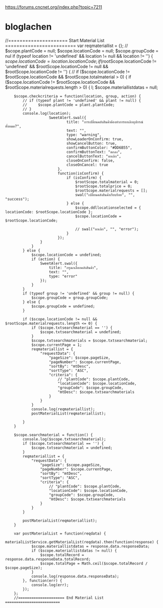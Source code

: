 https://forums.cncnet.org/index.php?topic=7211

# bloglachen
//===================== Start Material List =========================
        var reqmateriallist = {};
        // $scope.plantCode = null;
        $scope.locationCode = null;
        $scope.groupCode = nul
            if (typeof location != 'undefined' && location != null && location != '') {
                $scope.locationCode = location.locationCode;
                if ($rootScope.locationCode != 'undefined' && $rootScope.locationCode != null && $rootScope.locationCode != '') {
                    //   if ($scope.locationCode != $rootScope.locationCode && $rootScope.totalmaterial > 0) {
                    if ($scope.locationCode != $rootScope.locationCode && $rootScope.materialrequests.length > 0) {
l;
        $scope.materiallistdatas = null;

        $scope.checkcriteria = function(location, group, action) {
            // if (typeof plant != 'undefined' && plant != null) {
            //     $scope.plantCode = plant.plantCode;
            // }
            console.log(location);
                        SweetAlert.swal({
                                title: "การเปลี่ยนคลังสินค้าต้องทำการยกเลิกอุปกรณ์ทั้งหมด?",
                                text: "",
                                type: "warning",
                                showLoaderOnConfirm: true,
                                showCancelButton: true,
                                confirmButtonColor: "#DD6B55",
                                confirmButtonText: "ตกลง",
                                cancelButtonText: "ยกเลิก",
                                closeOnConfirm: false,
                                closeOnCancel: true
                            },
                            function(isConfirm) {
                                if (isConfirm) {
                                    $rootScope.totalmaterial = 0;
                                    $rootScope.totalprice = 0;
                                    $rootScope.materialrequests = [];
                                    swal("เปลี่ยนคลังสินค้าเรียบร้อย", "", "success");
                                } else {
                                    $scope.ddllocationselected = { locationCode: $rootScope.locationCode };
                                    $scope.locationCode = $rootScope.locationCode;

                                    // swal("ยกเลิก", "", "error");
                                }
                            });
                    }
                }
            } else {
                $scope.locationCode = undefined;
                if (action) {
                    SweetAlert.swal({
                        title: "กรุณาเลือกคลังสินค้า",
                        text: "",
                        type: "error"
                    });
                }
            }
            if (typeof group != 'undefined' && group != null) {
                $scope.groupCode = group.groupCode;
            } else {
                $scope.groupCode = undefined;
            }

            if ($scope.locationCode != null && $rootScope.materialrequests.length <= 0) {
                if ($scope.txtsearchmaterial == '') {
                    $scope.txtsearchmaterial = undefined;
                }
                $scope.txtsearchmaterials = $scope.txtsearchmaterial;
                $scope.currentPage = 1;
                reqmateriallist = {
                    "requestData": {
                        "pageSize": $scope.pageSize,
                        "pageNumber": $scope.currentPage,
                        "sortBy": "mtDesc",
                        "sortType": "ASC",
                        "criteria": {
                            // "plantCode": $scope.plantCode,
                            "locationCode": $scope.locationCode,
                            "groupCode": $scope.groupCode,
                            "mtDesc": $scope.txtsearchmaterials
                        }
                    }
                }
                console.log(reqmateriallist);
                postMaterialList(reqmateriallist);

            }
        }

        $scope.searchmaterial = function() {
            console.log($scope.txtsearchmaterial);
            if ($scope.txtsearchmaterial == '') {
                $scope.txtsearchmaterial = undefined;
            }
            reqmateriallist = {
                "requestData": {
                    "pageSize": $scope.pageSize,
                    "pageNumber": $scope.currentPage,
                    "sortBy": "mtDesc",
                    "sortType": "ASC",
                    "criteria": {
                        // "plantCode": $scope.plantCode,
                        "locationCode": $scope.locationCode,
                        "groupCode": $scope.groupCode,
                        "mtDesc": $scope.txtsearchmaterials
                    }
                }
            }

            postMaterialList(reqmateriallist);
        }

        var postMaterialList = function(reqdata) {
            materialListService.getMaterialList(reqdata).then(function(response) {
                $scope.materiallistdatas = response.data.responseData;
                if ($scope.materiallistdatas != null) {
                    $scope.totalRecord = response.data.responseData.totalRecord;
                    $scope.totalPage = Math.ceil($scope.totalRecord / $scope.pageSize);
                }
                console.log(response.data.responseData);
            }, function(err) {
                console.log(err);
            });
        };
        //===================== End Material List =========================
